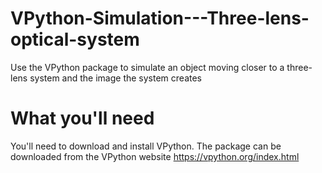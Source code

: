 # VPython-Simulation---Three-lens-optical-system
Use the VPython package to simulate an object moving closer to a three-lens system and the image the system creates

# What you'll need
You'll need to download and install VPython. The package can be downloaded from the VPython website
https://vpython.org/index.html
